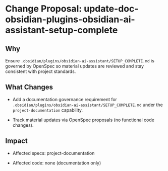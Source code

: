 # Change Proposal: update-doc-obsidian-plugins-obsidian-ai-assistant-setup-complete

## Why

Ensure `.obsidian/plugins/obsidian-ai-assistant/SETUP_COMPLETE.md` is governed by OpenSpec so material updates are reviewed and stay consistent with project standards.

## What Changes

- Add a documentation governance requirement for `.obsidian/plugins/obsidian-ai-assistant/SETUP_COMPLETE.md` under the `project-documentation` capability.

- Track material updates via OpenSpec proposals (no functional code changes).

## Impact

- Affected specs: project-documentation

- Affected code: none (documentation only)
